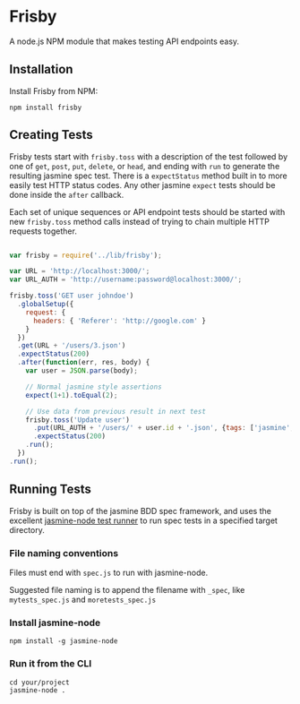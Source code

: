 # Frisby

A node.js NPM module that makes testing API endpoints easy.


## Installation

Install Frisby from NPM:

    npm install frisby


## Creating Tests

Frisby tests start with `frisby.toss` with a description of the test followed by one of `get`, `post`, `put`, `delete`, or `head`, and ending with `run` to generate the resulting jasmine spec test. There is a `expectStatus` method built in to more easily test HTTP status codes. Any other jasmine `expect` tests should be done inside the `after` callback.

Each set of unique sequences or API endpoint tests should be started with new `frisby.toss` method calls instead of trying to chain multiple HTTP requests together.

```javascript

var frisby = require('../lib/frisby');

var URL = 'http://localhost:3000/';
var URL_AUTH = 'http://username:password@localhost:3000/';

frisby.toss('GET user johndoe')
  .globalSetup({
    request: {
      headers: { 'Referer': 'http://google.com' }
    }
  })
  .get(URL + '/users/3.json')
  .expectStatus(200)
  .after(function(err, res, body) {
  	var user = JSON.parse(body);

  	// Normal jasmine style assertions
  	expect(1+1).toEqual(2);

  	// Use data from previous result in next test
    frisby.toss('Update user')
      .put(URL_AUTH + '/users/' + user.id + '.json', {tags: ['jasmine', 'bdd']})
      .expectStatus(200)
    .run();
  })
.run();

```

## Running Tests

Frisby is built on top of the jasmine BDD spec framework, and uses the excellent [jasmine-node test runner](https://github.com/mhevery/jasmine-node) to run spec tests in a specified target directory.  

### File naming conventions

Files must end with `spec.js` to run with jasmine-node.

Suggested file naming is to append the filename with `_spec`, like `mytests_spec.js` and `moretests_spec.js`

### Install jasmine-node

    npm install -g jasmine-node

### Run it from the CLI

    cd your/project
    jasmine-node .